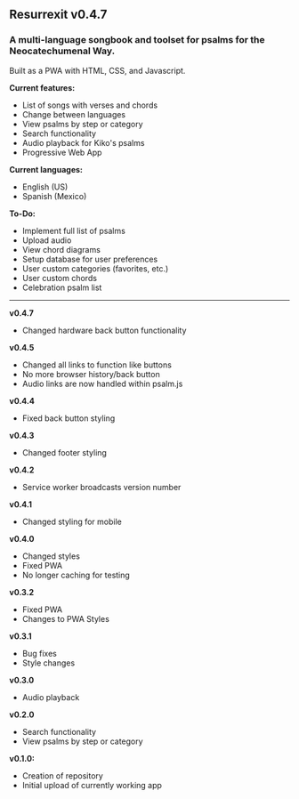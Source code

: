 ## Resurrexit v0.4.7
### A multi-language songbook and toolset for psalms for the Neocatechumenal Way.
Built as a PWA with HTML, CSS, and Javascript.

**Current features:**
- List of songs with verses and chords
- Change between languages
- View psalms by step or category
- Search functionality
- Audio playback for Kiko's psalms
- Progressive Web App

**Current languages:**
- English (US)
- Spanish (Mexico)

**To-Do:**
- Implement full list of psalms
- Upload audio
- View chord diagrams
- Setup database for user preferences
- User custom categories (favorites, etc.)
- User custom chords
- Celebration psalm list

---

**v0.4.7**
- Changed hardware back button functionality

**v0.4.5**
- Changed all links to function like buttons
- No more browser history/back button
- Audio links are now handled within psalm.js

**v0.4.4**
- Fixed back button styling

**v0.4.3**
- Changed footer styling

**v0.4.2**
- Service worker broadcasts version number

**v0.4.1**
- Changed styling for mobile

**v0.4.0**
- Changed styles
- Fixed PWA
- No longer caching for testing

**v0.3.2**
- Fixed PWA
- Changes to PWA Styles

**v0.3.1**
- Bug fixes
- Style changes

**v0.3.0**
- Audio playback

**v0.2.0**
- Search functionality
- View psalms by step or category

**v0.1.0:**
- Creation of repository
- Initial upload of currently working app
